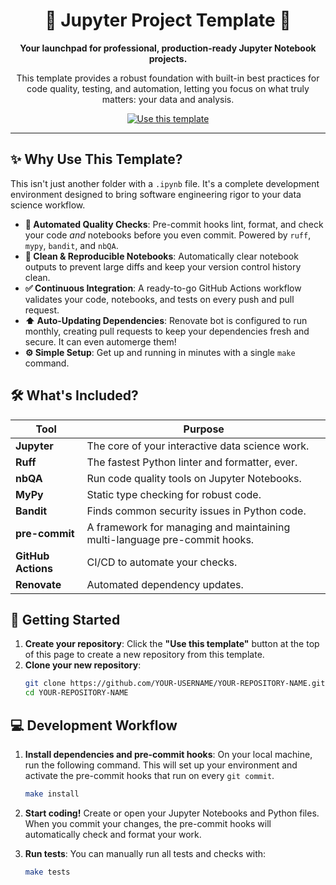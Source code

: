 <div align="center">
  <h1>🚀 Jupyter Project Template 🚀</h1>
  <p>
    <strong>Your launchpad for professional, production-ready Jupyter Notebook projects.</strong>
  </p>
  <p>
    This template provides a robust foundation with built-in best practices for code quality, testing, and automation, letting you focus on what truly matters: your data and analysis.
  </p>
  <p>
    <a href="https://github.com/mashi/jupyter-template/generate">
      <img src="https://img.shields.io/badge/use%20this-template-brightgreen?style=for-the-badge&logo=github" alt="Use this template">
    </a>
  </p>
</div>

---

## ✨ Why Use This Template?

This isn't just another folder with a `.ipynb` file. It's a complete development environment designed to bring software engineering rigor to your data science workflow.

*   **🤖 Automated Quality Checks**: Pre-commit hooks lint, format, and check your code *and* notebooks before you even commit. Powered by `ruff`, `mypy`, `bandit`, and `nbQA`.
*   **🧹 Clean & Reproducible Notebooks**: Automatically clear notebook outputs to prevent large diffs and keep your version control history clean.
*   **✅ Continuous Integration**: A ready-to-go GitHub Actions workflow validates your code, notebooks, and tests on every push and pull request.
*   **⬆️ Auto-Updating Dependencies**: Renovate bot is configured to run monthly, creating pull requests to keep your dependencies fresh and secure. It can even automerge them!
*   **⚙️ Simple Setup**: Get up and running in minutes with a single `make` command.

## 🛠️ What's Included?

| Tool | Purpose |
|---|---|
| **Jupyter** | The core of your interactive data science work. |
| **Ruff** | The fastest Python linter and formatter, ever. |
| **nbQA** | Run code quality tools on Jupyter Notebooks. |
| **MyPy** | Static type checking for robust code. |
| **Bandit** | Finds common security issues in Python code. |
| **pre-commit** | A framework for managing and maintaining multi-language pre-commit hooks. |
| **GitHub Actions** | CI/CD to automate your checks. |
| **Renovate** | Automated dependency updates. |

## 🚀 Getting Started

1.  **Create your repository**: Click the **"Use this template"** button at the top of this page to create a new repository from this template.
2.  **Clone your new repository**:
    ```bash
    git clone https://github.com/YOUR-USERNAME/YOUR-REPOSITORY-NAME.git
    cd YOUR-REPOSITORY-NAME
    ```

## 💻 Development Workflow

1.  **Install dependencies and pre-commit hooks**:
    On your local machine, run the following command. This will set up your environment and activate the pre-commit hooks that run on every `git commit`.
    ```bash
    make install
    ```
2.  **Start coding!**
    Create or open your Jupyter Notebooks and Python files. When you commit your changes, the pre-commit hooks will automatically check and format your work.

3.  **Run tests**:
    You can manually run all tests and checks with:
    ```bash
    make tests
    ```
